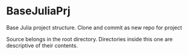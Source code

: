 # BaseJuliaPrj
Base Julia project structure. Clone and commit as new repo for project

Source belongs in the root directory. Directories inside this one are descriptive of their contents.
